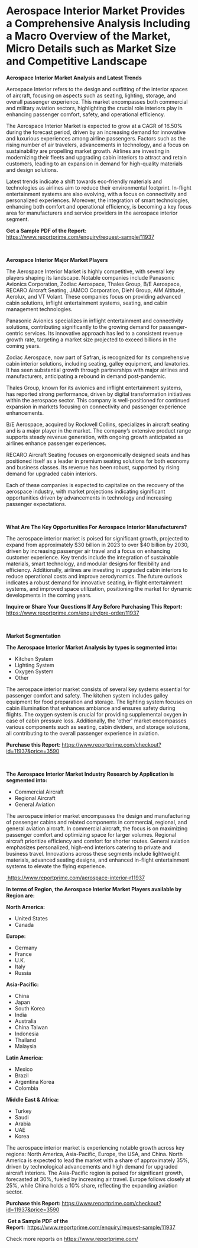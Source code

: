 <p><h1>Aerospace Interior Market Provides a Comprehensive Analysis Including a Macro Overview of the Market, Micro Details such as Market Size and Competitive Landscape</h1></p><p><strong>Aerospace Interior Market Analysis and Latest Trends</strong></p>
<p><p>Aerospace Interior refers to the design and outfitting of the interior spaces of aircraft, focusing on aspects such as seating, lighting, storage, and overall passenger experience. This market encompasses both commercial and military aviation sectors, highlighting the crucial role interiors play in enhancing passenger comfort, safety, and operational efficiency.</p><p>The Aerospace Interior Market is expected to grow at a CAGR of 16.50% during the forecast period, driven by an increasing demand for innovative and luxurious experiences among airline passengers. Factors such as the rising number of air travelers, advancements in technology, and a focus on sustainability are propelling market growth. Airlines are investing in modernizing their fleets and upgrading cabin interiors to attract and retain customers, leading to an expansion in demand for high-quality materials and design solutions.</p><p>Latest trends indicate a shift towards eco-friendly materials and technologies as airlines aim to reduce their environmental footprint. In-flight entertainment systems are also evolving, with a focus on connectivity and personalized experiences. Moreover, the integration of smart technologies, enhancing both comfort and operational efficiency, is becoming a key focus area for manufacturers and service providers in the aerospace interior segment.</p></p>
<p><strong>Get a Sample PDF of the Report:&nbsp;</strong> <a href="https://www.reportprime.com/enquiry/request-sample/11937?utm_campaign=2242&utm_medium=2&utm_source=Github&utm_content=ia&utm_term=17032025&utm_id=aerospace-interior">https://www.reportprime.com/enquiry/request-sample/11937</a></p>
<p>&nbsp;</p>
<p><strong>Aerospace Interior Major Market Players</strong></p>
<p><p>The Aerospace Interior Market is highly competitive, with several key players shaping its landscape. Notable companies include Panasonic Avionics Corporation, Zodiac Aerospace, Thales Group, B/E Aerospace, RECARO Aircraft Seating, JAMCO Corporation, Diehl Group, AIM Altitude, Aerolux, and VT Volant. These companies focus on providing advanced cabin solutions, inflight entertainment systems, seating, and cabin management technologies.</p><p>Panasonic Avionics specializes in inflight entertainment and connectivity solutions, contributing significantly to the growing demand for passenger-centric services. Its innovative approach has led to a consistent revenue growth rate, targeting a market size projected to exceed billions in the coming years.</p><p>Zodiac Aerospace, now part of Safran, is recognized for its comprehensive cabin interior solutions, including seating, galley equipment, and lavatories. It has seen substantial growth through partnerships with major airlines and manufacturers, anticipating a rebound in demand post-pandemic.</p><p>Thales Group, known for its avionics and inflight entertainment systems, has reported strong performance, driven by digital transformation initiatives within the aerospace sector. This company is well-positioned for continued expansion in markets focusing on connectivity and passenger experience enhancements.</p><p>B/E Aerospace, acquired by Rockwell Collins, specializes in aircraft seating and is a major player in the market. The company’s extensive product range supports steady revenue generation, with ongoing growth anticipated as airlines enhance passenger experiences.</p><p>RECARO Aircraft Seating focuses on ergonomically designed seats and has positioned itself as a leader in premium seating solutions for both economy and business classes. Its revenue has been robust, supported by rising demand for upgraded cabin interiors.</p><p>Each of these companies is expected to capitalize on the recovery of the aerospace industry, with market projections indicating significant opportunities driven by advancements in technology and increasing passenger expectations.</p></p>
<p>&nbsp;</p>
<p><strong>What Are The Key Opportunities For Aerospace Interior Manufacturers?</strong></p>
<p><p>The aerospace interior market is poised for significant growth, projected to expand from approximately $30 billion in 2023 to over $40 billion by 2030, driven by increasing passenger air travel and a focus on enhancing customer experience. Key trends include the integration of sustainable materials, smart technology, and modular designs for flexibility and efficiency. Additionally, airlines are investing in upgraded cabin interiors to reduce operational costs and improve aerodynamics. The future outlook indicates a robust demand for innovative seating, in-flight entertainment systems, and improved space utilization, positioning the market for dynamic developments in the coming years.</p></p>
<p><strong>Inquire or Share Your Questions If Any Before Purchasing This Report:</strong> <a href="https://www.reportprime.com/enquiry/pre-order/11937?utm_campaign=2242&utm_medium=2&utm_source=Github&utm_content=ia&utm_term=17032025&utm_id=aerospace-interior">https://www.reportprime.com/enquiry/pre-order/11937</a></p>
<p>&nbsp;</p>
<p><strong>Market Segmentation</strong></p>
<p><strong>The Aerospace Interior Market Analysis by types is segmented into:</strong></p>
<p><ul><li>Kitchen System</li><li>Lighting System</li><li>Oxygen System</li><li>Other</li></ul></p>
<p><p>The aerospace interior market consists of several key systems essential for passenger comfort and safety. The kitchen system includes galley equipment for food preparation and storage. The lighting system focuses on cabin illumination that enhances ambiance and ensures safety during flights. The oxygen system is crucial for providing supplemental oxygen in case of cabin pressure loss. Additionally, the 'other' market encompasses various components such as seating, cabin dividers, and storage solutions, all contributing to the overall passenger experience in aviation.</p></p>
<p><strong>Purchase this Report:&nbsp;</strong><a href="https://www.reportprime.com/checkout?id=11937&price=3590&utm_campaign=2242&utm_medium=2&utm_source=Github&utm_content=ia&utm_term=17032025&utm_id=aerospace-interior">https://www.reportprime.com/checkout?id=11937&price=3590</a></p>
<p>&nbsp;</p>
<p><strong>The Aerospace Interior Market Industry Research by Application is segmented into:</strong></p>
<p><ul><li>Commercial Aircraft</li><li>Regional Aircraft</li><li>General Aviation</li></ul></p>
<p><p>The aerospace interior market encompasses the design and manufacturing of passenger cabins and related components in commercial, regional, and general aviation aircraft. In commercial aircraft, the focus is on maximizing passenger comfort and optimizing space for larger volumes. Regional aircraft prioritize efficiency and comfort for shorter routes. General aviation emphasizes personalized, high-end interiors catering to private and business travel. Innovations across these segments include lightweight materials, advanced seating designs, and enhanced in-flight entertainment systems to elevate the flying experience.</p></p>
<p><a href="https://www.reportprime.com/aerospace-interior-r11937?utm_campaign=2242&utm_medium=2&utm_source=Github&utm_content=ia&utm_term=17032025&utm_id=aerospace-interior">&nbsp;https://www.reportprime.com/aerospace-interior-r11937</a></p>
<p><strong>In terms of Region, the Aerospace Interior Market Players available by Region are:</strong></p>
<p>
    <p> <strong> North America: </strong>
        <ul>
            <li>United States</li>
            <li>Canada</li>
        </ul>
        </p> 
    <p> <strong> Europe: </strong>
        <ul>
            <li>Germany</li>
            <li>France</li>
            <li>U.K.</li>
            <li>Italy</li>
            <li>Russia</li>
        </ul>
        </p> 
    <p> <strong> Asia-Pacific: </strong>
        <ul>
            <li>China</li>
            <li>Japan</li>
            <li>South Korea</li>
            <li>India</li>
            <li>Australia</li>
            <li>China Taiwan</li>
            <li>Indonesia</li>
            <li>Thailand</li>
            <li>Malaysia</li>
        </ul>
        </p> 
    <p> <strong> Latin America: </strong>
        <ul>
            <li>Mexico</li>
            <li>Brazil</li>
            <li>Argentina Korea</li>
            <li>Colombia</li>
        </ul>
        </p> 
    <p> <strong> Middle East & Africa: </strong>
        <ul>
            <li>Turkey</li>
            <li>Saudi</li>
            <li>Arabia</li>
            <li>UAE</li>
            <li>Korea</li>
        </ul>
    </p>
    </p>
<p><p>The aerospace interior market is experiencing notable growth across key regions: North America, Asia-Pacific, Europe, the USA, and China. North America is expected to lead the market with a share of approximately 35%, driven by technological advancements and high demand for upgraded aircraft interiors. The Asia-Pacific region is poised for significant growth, forecasted at 30%, fueled by increasing air travel. Europe follows closely at 25%, while China holds a 10% share, reflecting the expanding aviation sector.</p></p>
<p><strong>Purchase this Report: </strong><a href="https://www.reportprime.com/checkout?id=11937&price=3590&utm_campaign=2242&utm_medium=2&utm_source=Github&utm_content=ia&utm_term=17032025&utm_id=aerospace-interior">https://www.reportprime.com/checkout?id=11937&price=3590</a></p>
<p>&nbsp;<strong>Get a Sample PDF of the Report:&nbsp;&nbsp;</strong><a href="https://www.reportprime.com/enquiry/request-sample/11937?utm_campaign=2242&utm_medium=2&utm_source=Github&utm_content=ia&utm_term=17032025&utm_id=aerospace-interior">https://www.reportprime.com/enquiry/request-sample/11937</a></p>
<p><strong></strong></p>
<p>Check more reports on <a href="https://www.reportprime.com/?utm_campaign=2242&utm_medium=2&utm_source=Github&utm_content=ia&utm_term=17032025&utm_id=aerospace-interior">https://www.reportprime.com/</a></p>